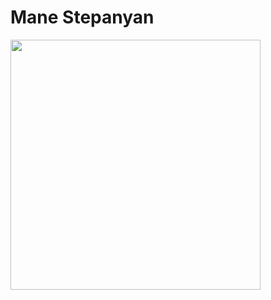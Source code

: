 <!-- Add icon library -->
<link rel="stylesheet" href="https://cdnjs.cloudflare.com/ajax/libs/font-awesome/4.7.0/css/font-awesome.min.css">

<div class="card">
  <h1>Mane Stepanyan</h1>
  <img src="https://i.pinimg.com/564x/3c/f7/34/3cf734ecdd1b5a69408bbc6505e3d2d6.jpg" style="width:400;height:400px;">
</div>
